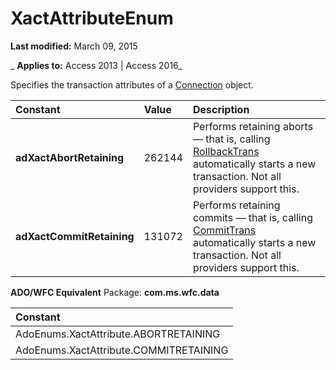 
# XactAttributeEnum

 **Last modified:** March 09, 2015

 _ **Applies to:** Access 2013 | Access 2016_



Specifies the transaction attributes of a [Connection](c16023aa-0321-2513-ee71-255d6ffba03d.md) object.


|**Constant**|**Value**|**Description**|
|:-----|:-----|:-----|
|**adXactAbortRetaining**|262144|Performs retaining aborts — that is, calling [RollbackTrans](9a0415f0-9424-8d1c-4779-92e932292d46.md) automatically starts a new transaction. Not all providers support this.|
|**adXactCommitRetaining**|131072|Performs retaining commits — that is, calling [CommitTrans](9a0415f0-9424-8d1c-4779-92e932292d46.md) automatically starts a new transaction. Not all providers support this.|
 **ADO/WFC Equivalent**
Package:  **com.ms.wfc.data**


|**Constant**|
|:-----|
|AdoEnums.XactAttribute.ABORTRETAINING|
|AdoEnums.XactAttribute.COMMITRETAINING|

